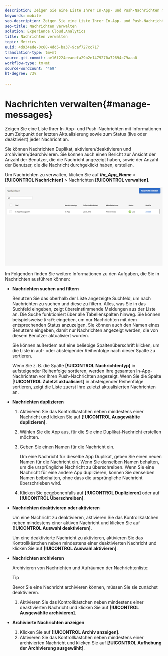 ```yaml
---
description: Zeigen Sie eine Liste Ihrer In-App- und Push-Nachrichten mit Informationen zum Zeitpunkt der letzten Aktualisierung sowie zum Status (live oder deaktiviert) jeder Nachricht an.
keywords: mobile
seo-description: Zeigen Sie eine Liste Ihrer In-App- und Push-Nachrichten mit Informationen zum Zeitpunkt der letzten Aktualisierung sowie zum Status (live oder deaktiviert) jeder Nachricht an.
seo-title: Nachrichten verwalten
solution: Experience Cloud,Analytics
title: Nachrichten verwalten
topic: Metrics
uuid: 4d934ede-0c68-4dd5-ba37-9caf727cc717
translation-type: tm+mt
source-git-commit: ae16f224eeaeefa29b2e1479270a72694c79aaa0
workflow-type: tm+mt
source-wordcount: '469'
ht-degree: 73%

---
```



# Nachrichten verwalten{#manage-messages}

Zeigen Sie eine Liste Ihrer In-App- und Push-Nachrichten mit Informationen zum Zeitpunkt der letzten Aktualisierung sowie zum Status (live oder deaktiviert) jeder Nachricht an.

Sie können Nachrichten Duplikat, aktivieren/deaktivieren und archivieren/dearchivieren. Sie können auch einen Bericht zur Ansicht der Anzahl der Benutzer, die die Nachricht angezeigt haben, sowie der Anzahl der Benutzer, die die Nachricht durchgeklickt haben, erstellen.

Um Nachrichten zu verwalten, klicken Sie auf ***Ihr_App_Name*** > **[!UICONTROL Nachrichten]** > Nachrichten **[!UICONTROL verwalten]**.

![](assets/manage_messages.png)

Im Folgenden finden Sie weitere Informationen zu den Aufgaben, die Sie in Nachrichten ausführen können:

* **Nachrichten suchen und filtern**

   Benutzen Sie das oberhalb der Liste angezeigte Suchfeld, um nach Nachrichten zu suchen und diese zu filtern. Alles, was Sie in das Suchfeld eingeben, zeigt übereinstimmende Meldungen aus der Liste an. Die Suche funktioniert über alle Tabellenspalten hinweg. Sie können beispielsweise `Draft` eingeben, um nur Nachrichten mit dem entsprechenden Status anzuzeigen. Sie können auch den Namen eines Benutzers eingeben, damit nur Nachrichten angezeigt werden, die von diesem Benutzer aktualisiert wurden.

   Sie können außerdem auf eine beliebige Spaltenüberschrift klicken, um die Liste in auf- oder absteigender Reihenfolge nach dieser Spalte zu sortieren.

   Wenn Sie z. B. die Spalte **[!UICONTROL Nachrichtentyp]** in aufsteigender Reihenfolge sortieren, werden Ihre gesamten In-App-Nachrichten vor Ihren Push-Nachrichten angezeigt. Wenn Sie die Spalte **[!UICONTROL Zuletzt aktualisiert]** in absteigender Reihenfolge sortieren, zeigt die Liste zuerst Ihre zuletzt aktualisierten Nachrichten an.

* **Nachrichten duplizieren**

   1. Aktivieren Sie das Kontrollkästchen neben mindestens einer Nachricht und klicken Sie auf **[!UICONTROL Ausgewählte duplizieren]**.
   1. Wählen Sie die App aus, für die Sie eine Duplikat-Nachricht erstellen möchten.
   1. Geben Sie einen Namen für die Nachricht ein.

      Um eine Nachricht für dieselbe App Duplikat, geben Sie einen neuen Namen für die Nachricht ein. Wenn Sie denselben Namen behalten, um die ursprüngliche Nachricht zu überschreiben. Wenn Sie eine Nachricht für eine andere App duplizieren, können Sie denselben Namen beibehalten, ohne dass die ursprüngliche Nachricht überschrieben wird.

   1. Klicken Sie gegebenenfalls auf **[!UICONTROL Duplizieren]** oder auf **[!UICONTROL Überschreiben]**.

* **Nachrichten deaktivieren oder aktivieren**

   Um eine Nachricht zu deaktivieren, aktivieren Sie das Kontrollkästchen neben mindestens einer aktiven Nachricht und klicken Sie auf **[!UICONTROL Auswahl deaktivieren]**.

   Um eine deaktivierte Nachricht zu aktivieren, aktivieren Sie das Kontrollkästchen neben mindestens einer deaktivierten Nachricht und klicken Sie auf **[!UICONTROL Auswahl aktivieren]**.

* **Nachrichten archivieren**

   Archivieren von Nachrichten und Aufräumen der Nachrichtenliste:

   >[!TIP]
   >
   >Bevor Sie eine Nachricht archivieren können, müssen Sie sie zunächst deaktivieren.

   1. Aktivieren Sie das Kontrollkästchen neben mindestens einer deaktivierten Nachricht und klicken Sie auf **[!UICONTROL Ausgewählte archivieren]**.

* **Archivierte Nachrichten anzeigen**

   1. Klicken Sie auf **[!UICONTROL Archiv anzeigen]**.
   1. Aktivieren Sie das Kontrollkästchen neben mindestens einer archivierten Nachricht und klicken Sie auf **[!UICONTROL Aufhebung der Archivierung ausgewählt]**.

